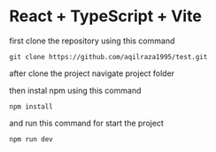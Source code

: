 # React + TypeScript + Vite

first clone the repository using this command

`git clone https://github.com/aqilraza1995/test.git`

after clone the project navigate project folder 

then instal npm using this command

`npm install`

and run this command for start the project

`npm run dev`

